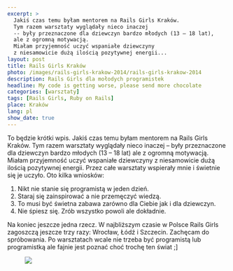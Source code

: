 ```yaml
---
excerpt: >
  Jakiś czas temu byłam mentorem na Rails Girls Kraków.
  Tym razem warsztaty wyglądały nieco inaczej
  -- były przeznaczone dla dziewczyn bardzo młodych (13 – 18 lat),
  ale z ogromną motywacją.
  Miałam przyjemność uczyć wspaniałe dziewczyny
  z niesamowicie dużą ilością pozytywnej energii...
layout: post
title: Rails Girls Kraków
photo: /images/rails-girls-krakow-2014/rails-girls-krakow-2014
description: Rails Girls dla mołodych programistek
headline: My code is getting worse, please send more chocolate
categories: [warsztaty]
tags: [Rails Girls, Ruby on Rails]
place: Kraków
lang: pl
show_date: true
---
```


To będzie krótki wpis. Jakiś czas temu byłam mentorem na Rails Girls Kraków. Tym razem warsztaty wyglądały nieco inaczej – były przeznaczone dla dziewczyn bardzo młodych (13 – 18 lat) ale z ogromną motywacją. Miałam przyjemność uczyć wspaniałe dziewczyny z niesamowicie dużą ilością pozytywnej energii. Przez całe warsztaty wspierały mnie i świetnie się je uczyło. Oto kilka wniosków:

1. Nikt nie stanie się programistą w jeden dzień.
2. Staraj się zainspirować a nie przemęczyć wiedzą.
3. To musi być świetna zabawa zarówno dla Ciebie jak i dla dziewczyn.
4. Nie śpiesz się. Zrób wszystko powoli ale dokładnie.

Na koniec jeszcze jedna rzecz. W najbliższym czasie w Polsce Rails Girls zagoszczą jeszcze trzy razy: Wrocław, Łódź i Szczecin. Zachęcam do spróbowania. Po warsztatach wcale nie trzeba być programistą lub programistką ale fajnie jest poznać choć trochę ten świat ;]

<figure>
  <a href="{{ site.baseurl_root }}/images/rails-girls-krakow-2014/rgkrakow1.jpg"><img src="{{ site.baseurl_root }}/images/rails-girls-krakow-2014/rgkrakow1.jpg"></a>
</figure>

